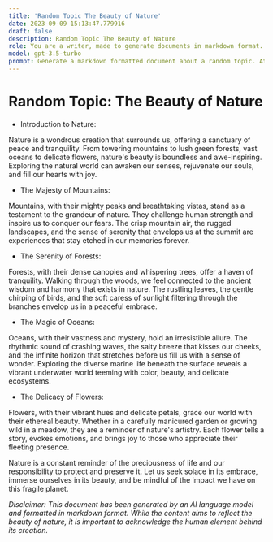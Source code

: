 ```yaml
---
title: 'Random Topic The Beauty of Nature'
date: 2023-09-09 15:13:47.779916
draft: false
description: Random Topic The Beauty of Nature
role: You are a writer, made to generate documents in markdown format. It is very important that all of the documents you generate are in valid markdown format.
model: gpt-3.5-turbo
prompt: Generate a markdown formatted document about a random topic. At the bottom, include a disclaimer explaining that the document was generated by you. The first line of the document should be the title. Make sure that the entire document is in proper markdown format, using a mix of various tags to make the document visually appealing.
---
```


# Random Topic: The Beauty of Nature

- Introduction to Nature:

Nature is a wondrous creation that surrounds us, offering a sanctuary of peace and tranquility. From towering mountains to lush green forests, vast oceans to delicate flowers, nature's beauty is boundless and awe-inspiring. Exploring the natural world can awaken our senses, rejuvenate our souls, and fill our hearts with joy.

- The Majesty of Mountains:

Mountains, with their mighty peaks and breathtaking vistas, stand as a testament to the grandeur of nature. They challenge human strength and inspire us to conquer our fears. The crisp mountain air, the rugged landscapes, and the sense of serenity that envelops us at the summit are experiences that stay etched in our memories forever.

- The Serenity of Forests:

Forests, with their dense canopies and whispering trees, offer a haven of tranquility. Walking through the woods, we feel connected to the ancient wisdom and harmony that exists in nature. The rustling leaves, the gentle chirping of birds, and the soft caress of sunlight filtering through the branches envelop us in a peaceful embrace.

- The Magic of Oceans:

Oceans, with their vastness and mystery, hold an irresistible allure. The rhythmic sound of crashing waves, the salty breeze that kisses our cheeks, and the infinite horizon that stretches before us fill us with a sense of wonder. Exploring the diverse marine life beneath the surface reveals a vibrant underwater world teeming with color, beauty, and delicate ecosystems.

- The Delicacy of Flowers:

Flowers, with their vibrant hues and delicate petals, grace our world with their ethereal beauty. Whether in a carefully manicured garden or growing wild in a meadow, they are a reminder of nature's artistry. Each flower tells a story, evokes emotions, and brings joy to those who appreciate their fleeting presence.

Nature is a constant reminder of the preciousness of life and our responsibility to protect and preserve it. Let us seek solace in its embrace, immerse ourselves in its beauty, and be mindful of the impact we have on this fragile planet.

*Disclaimer: This document has been generated by an AI language model and formatted in markdown format. While the content aims to reflect the beauty of nature, it is important to acknowledge the human element behind its creation.*